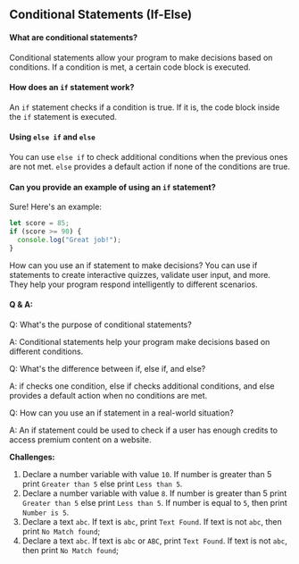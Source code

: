 ## Conditional Statements (If-Else)

#### What are conditional statements?

Conditional statements allow your program to make decisions based on conditions. If a condition is met, a certain code block is executed.

#### How does an `if` statement work?

An `if` statement checks if a condition is true. If it is, the code block inside the `if` statement is executed.

#### Using `else if` and `else`

You can use `else if` to check additional conditions when the previous ones are not met. `else` provides a default action if none of the conditions are true.

#### Can you provide an example of using an `if` statement?

Sure! Here's an example:

```javascript
let score = 85;
if (score >= 90) {
  console.log("Great job!");
}
```

How can you use an if statement to make decisions?
You can use if statements to create interactive quizzes, validate user input, and more. They help your program respond intelligently to different scenarios.

#### Q & A:

Q: What's the purpose of conditional statements?

A: Conditional statements help your program make decisions based on different conditions.

Q: What's the difference between if, else if, and else?

A: if checks one condition, else if checks additional conditions, and else provides a default action when no conditions are met.

Q: How can you use an if statement in a real-world situation?

A: An if statement could be used to check if a user has enough credits to access premium content on a website.

**Challenges:**

1. Declare a number variable with value `10`. If number is greater than 5 print `Greater than 5` else print `Less than 5`.
2. Declare a number variable with value `8`. If number is greater than 5 print `Greater than 5` else print `Less than 5`. If number is equal to `5`, then print `Number is 5`.
3. Declare a text `abc`. If text is `abc`, print `Text Found`. If text is not `abc`, then print `No Match found`;
4. Declare a text `abc`. If text is `abc` or `ABC`, print `Text Found`. If text is not `abc`, then print `No Match found`;
